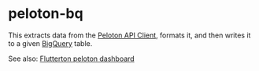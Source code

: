 # peloton-bq

This extracts data from the [Peloton API Client](https://github.com/that-other-alexa/peloton_client), formats it, and then writes it to a given [BigQuery](https://cloud.google.com/bigquery/docs/introduction) table. 

See also: [Flutterton peloton dashboard](https://github.com/that-other-alexa/flutterton)

